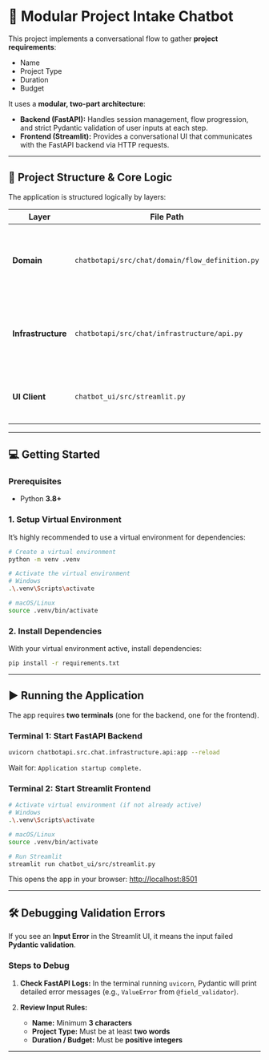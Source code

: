 # 🧩 Modular Project Intake Chatbot

This project implements a conversational flow to gather **project requirements**:

* Name
* Project Type
* Duration
* Budget

It uses a **modular, two-part architecture**:

* **Backend (FastAPI):** Handles session management, flow progression, and strict Pydantic validation of user inputs at each step.
* **Frontend (Streamlit):** Provides a conversational UI that communicates with the FastAPI backend via HTTP requests.

---

## 🚀 Project Structure & Core Logic

The application is structured logically by layers:

| **Layer**          | **File Path**                                   | **Purpose**                                                                         |
| ------------------ | ----------------------------------------------- | ----------------------------------------------------------------------------------- |
| **Domain**         | `chatbotapi/src/chat/domain/flow_definition.py` | Defines conversation steps (`CHAT_FLOW`), `ProjectData`, and Pydantic rules         |
| **Infrastructure** | `chatbotapi/src/chat/infrastructure/api.py`     | FastAPI app, endpoints (`/flow/submit`, `/flow/reset`), session storage, validation |
| **UI Client**      | `chatbot_ui/src/streamlit.py`                   | Streamlit UI for chat history rendering and API communication                       |

---

## 💻 Getting Started

### Prerequisites

* Python **3.8+**

### 1. Setup Virtual Environment

It’s highly recommended to use a virtual environment for dependencies:

```bash
# Create a virtual environment
python -m venv .venv

# Activate the virtual environment
# Windows
.\.venv\Scripts\activate

# macOS/Linux
source .venv/bin/activate
```

### 2. Install Dependencies

With your virtual environment active, install dependencies:

```bash
pip install -r requirements.txt
```

---

## ▶️ Running the Application

The app requires **two terminals** (one for the backend, one for the frontend).

### Terminal 1: Start FastAPI Backend

```bash
uvicorn chatbotapi.src.chat.infrastructure.api:app --reload
```

Wait for: `Application startup complete.`

### Terminal 2: Start Streamlit Frontend

```bash
# Activate virtual environment (if not already active)
# Windows
.\.venv\Scripts\activate

# macOS/Linux
source .venv/bin/activate

# Run Streamlit
streamlit run chatbot_ui/src/streamlit.py
```

This opens the app in your browser: [http://localhost:8501](http://localhost:8501)

---

## 🛠️ Debugging Validation Errors

If you see an **Input Error** in the Streamlit UI, it means the input failed **Pydantic validation**.

### Steps to Debug

1. **Check FastAPI Logs:**
   In the terminal running `uvicorn`, Pydantic will print detailed error messages (e.g., `ValueError` from `@field_validator`).

2. **Review Input Rules:**

   * **Name:** Minimum **3 characters**
   * **Project Type:** Must be at least **two words**
   * **Duration / Budget:** Must be **positive integers**

---
